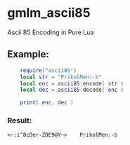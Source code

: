# gmlm_ascii85
 Ascii 85 Encoding in Pure Lua

## Example:
```lua
	require("ascii85")
	local str = "PrikolMen:-b"
	local enc = ascii85.encode( str )
	local dec = ascii85.decode( enc )

	print( enc, dec )
 ```
 
 ### Result:
 ```
 <~:i^8cDer-ZDE9@Y~>	PrikolMen:-b
 ```
